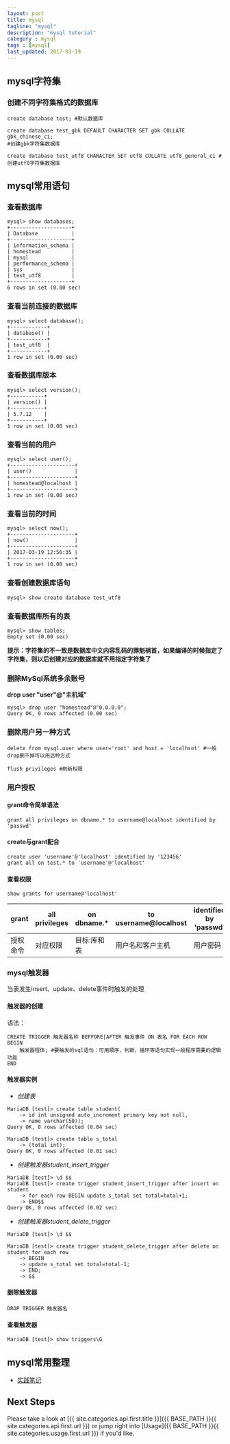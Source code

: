 ```yaml
---
layout: post
title: mysql
tagline: "mysql"
description: "mysql tutorial"
category : mysql
tags : [mysql]
last_updated: 2017-03-19
---
```


## mysql字符集
### 创建不同字符集格式的数据库
```
create database test; #默认数据库

create database test_gbk DEFAULT CHARACTER SET gbk COLLATE gbk_chinese_ci; 
#创建gbk字符集数据库

create database test_utf8 CHARACTER SET utf8 COLLATE utf8_general_ci #创建utf8字符集数据库
```
## mysql常用语句
### 查看数据库
```
mysql> show databases;
+--------------------+
| Database           |
+--------------------+
| information_schema |
| homestead          |
| mysql              |
| performance_schema |
| sys                |
| test_utf8          |
+--------------------+
6 rows in set (0.00 sec)
```
### 查看当前连接的数据库
```
mysql> select database();
+------------+
| database() |
+------------+
| test_utf8  |
+------------+
1 row in set (0.00 sec)
```

### 查看数据库版本
```
mysql> select version();
+-----------+
| version() |
+-----------+
| 5.7.12    |
+-----------+
1 row in set (0.00 sec)
```
### 查看当前的用户
```
mysql> select user();
+---------------------+
| user()              |
+---------------------+
| homestead@localhost |
+---------------------+
1 row in set (0.00 sec)
```
### 查看当前的时间
```
mysql> select now();
+---------------------+
| now()               |
+---------------------+
| 2017-03-19 12:56:35 |
+---------------------+
1 row in set (0.00 sec)
```
### 查看创建数据库语句
```
mysql> show create database test_utf8
```
### 查看数据库所有的表
```
mysql> show tables;
Empty set (0.00 sec)
```
__提示：字符集的不一致是数据库中文内容乱码的罪魁祸首，如果编译的时候指定了字符集，则以后创建对应的数据库就不用指定字符集了__

### 删除MySql系统多余账号
**drop user "user"@"主机域"**
```
mysql> drop user "homestead"@"0.0.0.0";
Query OK, 0 rows affected (0.00 sec)
```

### 删除用户另一种方式
```
delete from mysql.user where user='root' and host = 'localhsot' #一般drop删不掉可以用这种方式

flush privileges #刷新权限
```
### 用户授权
#### grant命令简单语法
```
grant all privileges on dbname.* to username@localhost identified by 'passwd'
```
#### create与grant配合
```
create user 'username'@'localhost' identified by '123456'
grant all on test.* to 'username'@'localhost'
```
#### 查看权限
```
show grants for username@'localhost'
```

| grant | all privileges | on dbname.* | to username@localhost|identified by 'passwd' |
| ------ | ----------- | ----------- | --------------------- | ------------------- |
| 授权命令 | 对应权限 | 目标:库和表|用户名和客户主机 |用户密码           |

### mysql触发器
当表发生insert、update、delete事件时触发的处理
#### 触发器的创建
语法：
```
CREATE TRIGGER 触发器名称 BEFFORE|AFTER 触发事件 ON 表名 FOR EACH ROW
BEGIN
    触发器程体; #要触发的sql语句：可用顺序，判断，循环等语句实现一般程序需要的逻辑功能
END
```

#### 触发器实例
- _创建表_

```
MariaDB [test]> create table student(
    -> id int unsigned auto_increment primary key not null,
    -> name varchar(50));
Query OK, 0 rows affected (0.04 sec)

MariaDB [test]> create table s_total
    -> (total int);
Query OK, 0 rows affected (0.01 sec)
```

- _创建触发器student_insert_trigger_

```
MariaDB [test]> \d $$
MariaDB [test]> create trigger student_insert_trigger after insert on student
    -> for each row BEGIN update s_total set total=total+1;
    -> END$$
Query OK, 0 rows affected (0.02 sec)
```

- _创建触发器student_delete_trigger_

```
MariaDB [test]> \d $$

MariaDB [test]> create trigger student_delete_trigger after delete on student for each row
    -> BEGIN
    -> update s_total set total=total-1;
    -> END;
    -> $$
```

#### 删除触发器
```
DROP TRIGGER 触发器名
```

#### 查看触发器
```
MariaDB [test]> show triggers\G
```

## mysql常用整理
- [实践笔记](https://yuud.github.io/mysql/)

## Next Steps
Please take a look at [{{ site.categories.api.first.title }}]({{ BASE_PATH }}{{ site.categories.api.first.url }})
or jump right into [Usage]({{ BASE_PATH }}{{ site.categories.usage.first.url }}) if you'd like.
